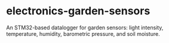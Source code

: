 # electronics-garden-sensors
An STM32-based datalogger for garden sensors: light intensity, temperature, humidity, barometric pressure, and soil moisture.
